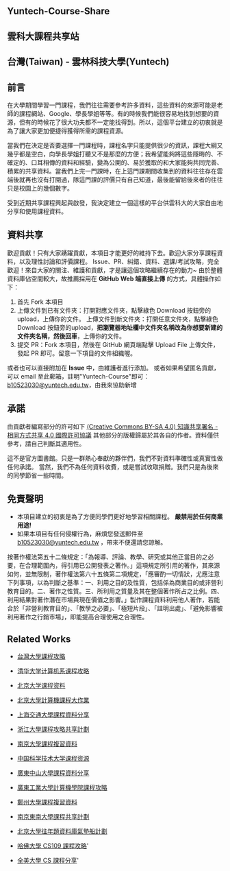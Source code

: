 ## Yuntech-Course-Share
## 雲科大課程共享站
## 台灣(Taiwan) - 雲林科技大學(Yuntech)

## 前言

在大學期間學習一門課程，我們往往需要參考許多資料，這些資料的來源可能是老師的課程網站、Google、學長學姐等等。有的時候我們能很容易地找到想要的資源，但有的時候花了很大功夫都不一定能找得到。所以，這個平台建立的初衷就是為了讓大家更加便捷得獲得所需的課程資源。

當我們在決定是否要選擇一門課程時，課程名字只能提供很少的資訊，課程大綱又幾乎都是空白，向學長學姐打聽又不是那麼的方便；我希望能夠將這些隱晦的、不確定的、口耳相傳的資料和經驗，變為公開的、易於獲取的和大家能夠共同完善、積累的共享資料。當我們上完一門課時，在上這門課期間收集到的資料往往存在雲端後就再也沒有打開過，隊這門課的評價只有自己知道，最後能留給後來者的往往只是校園上的幾個數字。

受到近期共享課程興起與啟發，我決定建立一個這樣的平台供雲科大的大家自由地分享和使用課程資料。

## 資料共享

歡迎貢獻！只有大家踴躍貢獻，本項目才能更好的維持下去。歡迎大家分享課程資料，以及理性討論和評價課程。
Issue、PR、糾錯、資料、選課/考試攻略，完全歡迎！來自大家的關注、維護和貢獻，才是讓這個攻略繼續存在的動力~
由於整體資料庫佔空間較大，故推薦採用在 **GitHub Web 端直接上傳** 的方式，具體操作如下：

1. 首先 Fork 本項目
2. 上傳文件到已有文件夾：打開對應文件夾，點擊綠色 Download 按鈕旁的 upload，上傳你的文件。
   上傳文件到新文件夾：打開任意文件夾，點擊綠色Download 按鈕旁的upload，**把瀏覽器地址欄中文件夾名稱改為你想要新建的文件夾名稱，然後回車**，上傳你的文件。
3. 提交 PR：Fork 本項目，然後在 GitHub 網頁端點擊 Upload File 上傳文件，發起 PR 即可。留意一下項目的文件組織喔。

或者也可以直接附加在 **Issue** 中，由維護者進行添加。
或者如果希望匿名貢獻，可以 email 至此郵箱，註明"Yuntech-Course"即可：b10523030@yuntech.edu.tw，由我來協助新增

## 承諾

由貢獻者編寫部分的許可如下
[(Creative Commons BY-SA 4.0) 知識共享署名 - 相同方式共享 4.0 國際許可協議](https://creativecommons.org/licenses/by-nc-sa/4.0/deed.zh)
其他部分的版權歸屬於其各自的作者。資料僅供參考，請自己判斷其適用性。

這不是官方圖書館。只是一群熱心奉獻的夥伴們，我們不對資料準確性或真實性做任何承諾。
當然，我們不為任何資料收費，或是嘗試收取捐贈。我們只是為後來的同學節省一些時間。


## 免責聲明

- 本項目建立的初衷是為了方便同學們更好地學習相關課程。 **嚴禁用於任何商業用途!**
- 如果本項目有任何侵權行為，麻煩您發送郵件至 b10523030@yuntech.edu.tw ，帶來不便還請您諒解。 

按著作權法第五十二條規定：「為報導、評論、教學、研究或其他正當目的之必要，在合理範圍內，得引用已公開發表之著作。」這項規定所引用的著作，其來源如何，並無限制，著作權法第六十五條第二項規定，「應審酌一切情狀，尤應注意下列事項，以為判斷之基準：一、利用之目的及性質，包括係為商業目的或非營利教育目的。二、著作之性質。三、所利用之質量及其在整個著作所占之比例。四、利用結果對著作潛在市場與現在價值之影響。」製作課程資料利用他人著作，若能合於「非營利教育目的」、「教學之必要」、「極短片段」、「註明出處」、「避免影響被利用著作之行銷市場」，即能提高合理使用之合理性。

## Related Works

- [台灣大學課程攻略](https://github.com/Hsins/NTU-Courses)
- [清华大学计算机系课程攻略](https://github.com/PKUanonym/REKCARC-TSC-UHT)
- [北京大学课程资料](https://github.com/lib-pku/libpku)
- [北京大學計算機課程大作業](https://github.com/tongtzeho/PKUCourse)
- [上海交通大學課程資料分享](https://github.com/CoolPhilChen/SJTU-Courses/)
- [浙江大學課程攻略共享計劃](https://github.com/QSCTech/zju-icicles)
- [南京大學課程複習資料](https://github.com/idealclover/NJU-Review-Materials)
- [中国科学技术大学课程资源](https://github.com/USTC-Resource/USTC-Course)
- [廣東中山大學課程資料分享](https://github.com/sysuexam/SYSU-Exam)
- [廣東工業大學計算機學院課程攻略](https://github.com/brenner8023/gdut-course)
- [鄭州大學課程複習資料](https://github.com/CooperNiu/ZZU-Courses-Resource)
- [南京東南大學課程共享計劃](https://github.com/zjdx1998/seucourseshare)



- [北京大學往年題資料庫氣墊船計劃](https://github.com/martinwu42/project-hover)
- [哈佛大學 CS109 課程攻略](https://github.com/cs109/content)'
- [全美大學 CS 課程分享](https://github.com/Developer-Y/cs-video-courses)'
